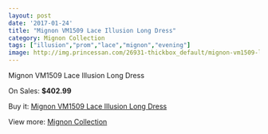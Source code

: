 ```yaml
---
layout: post
date: '2017-01-24'
title: "Mignon VM1509 Lace Illusion Long Dress"
category: Mignon Collection
tags: ["illusion","prom","lace","mignon","evening"]
image: http://img.princessan.com/26931-thickbox_default/mignon-vm1509-lace-illusion-long-dress.jpg
---
```

Mignon VM1509 Lace Illusion Long Dress

On Sales: **$402.99**
<a href="https://www.princessan.com/en/12329-mignon-vm1509-lace-illusion-long-dress.html"><amp-img layout="responsive" width="600" height="600" src="//img.princessan.com/26931-thickbox_default/mignon-vm1509-lace-illusion-long-dress.jpg" alt="Mignon VM1509 Lace Illusion Long Dress 0" /></a>
<a href="https://www.princessan.com/en/12329-mignon-vm1509-lace-illusion-long-dress.html"><amp-img layout="responsive" width="600" height="600" src="//img.princessan.com/26932-thickbox_default/mignon-vm1509-lace-illusion-long-dress.jpg" alt="Mignon VM1509 Lace Illusion Long Dress 1" /></a>
<a href="https://www.princessan.com/en/12329-mignon-vm1509-lace-illusion-long-dress.html"><amp-img layout="responsive" width="600" height="600" src="//img.princessan.com/26933-thickbox_default/mignon-vm1509-lace-illusion-long-dress.jpg" alt="Mignon VM1509 Lace Illusion Long Dress 2" /></a>
<a href="https://www.princessan.com/en/12329-mignon-vm1509-lace-illusion-long-dress.html"><amp-img layout="responsive" width="600" height="600" src="//img.princessan.com/26934-thickbox_default/mignon-vm1509-lace-illusion-long-dress.jpg" alt="Mignon VM1509 Lace Illusion Long Dress 3" /></a>

Buy it: [Mignon VM1509 Lace Illusion Long Dress](https://www.princessan.com/en/12329-mignon-vm1509-lace-illusion-long-dress.html "Mignon VM1509 Lace Illusion Long Dress")

View more: [Mignon Collection](https://www.princessan.com/en/88- "Mignon Collection")